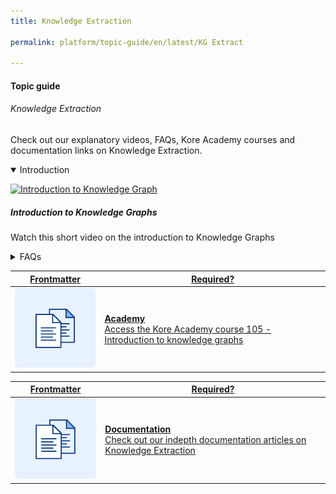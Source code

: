 ```yaml
---
title: Knowledge Extraction

permalink: platform/topic-guide/en/latest/KG Extract

---
```

#### Topic guide
###### Knowledge Extraction

  Check out our explanatory videos, FAQs, Kore Academy courses and documentation links on Knowledge Extraction.

<details class="introduction-video" open>
  <summary>Introduction
  </summary>
  
   [![Introduction to Knowledge Graph](https://i.vimeocdn.com/video/873029368-78a366b9407757e066a37718d766be53d3cb90d7f27708590ca16a1400e95b89-d?mw=1300&mh=975&q=70)](https://drive.google.com/file/d/1H_ftFzlqxafj0lRx-xxOIhm6kXyB8lbo/preview)

  ##### Introduction to Knowledge Graphs
  Watch this short video on the introduction to Knowledge Graphs

</details>

<details>
  <summary>FAQs
  </summary>

<a class="doc-link" target="_blank" href="https://developer.kore.ai/docs/bots/bot-builder-tool/knowledge-task/knowledge-extraction-service/">

  What is Knowledge Extraction service?

</a>

<a class="doc-link" target="_blank" href="https://developer.kore.ai/docs/bots/bot-builder-tool/knowledge-task/knowledge-extraction-service/#Extracting_FAQs_from_a_Website">

  How to extract FAQs from websites?

</a>

<a class="doc-link" target="_blank" href="https://developer.kore.ai/docs/bots/bot-builder-tool/knowledge-task/knowledge-extraction-service/#Extracting_FAQs_from_a_CSV_or_PDF_Document">

How to extract FAQs from documents?

</a>

<a class="doc-link" target="_blank" href="https://developer.kore.ai/docs/bots/bot-builder-tool/knowledge-task/knowledge-extraction-service/#Move_Selected_Question-Answers_to_the_Knowledge_Graph">

How to add extracted FAQs to Knowledge Graph?

</a>
  
<a class="doc-link" target="_blank" href="https://developer.kore.ai/docs/bots/bot-builder-tool/knowledge-task/knowledge-extraction-service/#Supported_Formats">

What are the formats supports for extraction?

</a>

</details>



<a class="doc-link" target="_blank" href="https://academy.kore.ai/Public/?li=tcTzvhFfxJcyCjRjSuMUNA%3d%3d">
 

| Frontmatter | Required? |
|-------------|-------------|
| ![alt text](images/docIcon.svg "Title") | **Academy**  <br /> Access the Kore Academy course 105 - Introduction to knowledge graphs | 


</a>


<a class="doc-link" target="_blank" href="https://developer.kore.ai/docs/bots/bot-builder-tool/knowledge-task/knowledge-ontology/">
 

| Frontmatter | Required? |
|-------------|-------------|
| ![alt text](images/docIcon.svg "Title") | **Documentation**  <br /> Check out our indepth documentation articles on Knowledge Extraction | 


</a>
